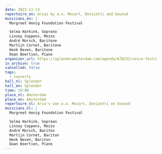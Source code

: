 ```yaml
---
date: 2022-11-13
repertoire_en: Arias by a.o. Mozart, Donizetti and Gounod
musicians_en: |
  Margreet Honig Foundation Festival

  Selma Harkink, Soprano
  Linsey Coppens, Mezzo
  André Morsch, Baritone
  Martijn Cornet, Baritone
  Henk Neven, Baritone
  Daan Boertien, Piano
organizer_url: https://splendoramsterdam.com/agenda/678232/voice-festival
in_archive: true
cancelled: false
tags:
  - concerts
hall_nl: Splendor
hall_en: Splendor
time: 19:00
place_nl: Amsterdam
place_en: Amsterdam
repertoire_nl: Aria's van o.a. Mozart, Donizetti en Gounod
musicians_nl: |
  Margreet Honig Foundation Festival

  Selma Harkink, Sopraan
  Linsey Coppens, Mezzo
  André Morsch, Bariton
  Martijn Cornet, Bariton
  Henk Neven, Bariton
  Daan Boertien, Piano
---
```

